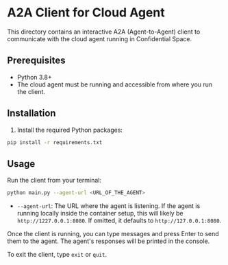 # A2A Client for Cloud Agent

This directory contains an interactive A2A (Agent-to-Agent) client to
communicate with the cloud agent running in Confidential Space.

## Prerequisites

- Python 3.8+
- The cloud agent must be running and accessible from where you run the client.

## Installation

1. Install the required Python packages:

```bash
pip install -r requirements.txt
```

## Usage

Run the client from your terminal:

```bash
python main.py --agent-url <URL_OF_THE_AGENT>
```

- `--agent-url`: The URL where the agent is listening. If the agent is running
  locally inside the container setup, this will likely be
  `http://1227.0.0.1:8080`. If omitted, it defaults to `http://127.0.0.1:8080`.

Once the client is running, you can type messages and press Enter to send them
to the agent. The agent's responses will be printed in the console.

To exit the client, type `exit` or `quit`.
